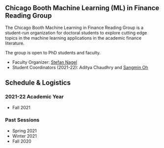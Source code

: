 ## Chicago Booth Machine Learning (ML) in Finance Reading Group

The Chicago Booth Machine Learning in Finance Reading Group is a student-run organization for doctoral students to explore cutting edge topics in the machine learning applications in the academic finance literature.

The group is open to PhD students and faculty.
- Faculty Organizer: [Stefan Nagel](https://voices.uchicago.edu/stefannagel/)
- Student Coordinators (2021-22): Aditya Chaudhry and [Sangmin Oh](https://sangmino.github.io/)

## Schedule & Logistics
### 2021-22 Academic Year
- Fall 2021
### Past Sessions
- Spring 2021
- Winter 2021
- Fall 2020

